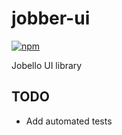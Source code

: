 # jobber-ui

<a href="https://www.npmjs.com/package/@jobello/jobber-ui">
  <img alt="npm" src="https://img.shields.io/npm/v/@jobello/jobber-ui">
</a>

Jobello UI library

## TODO

- Add automated tests
